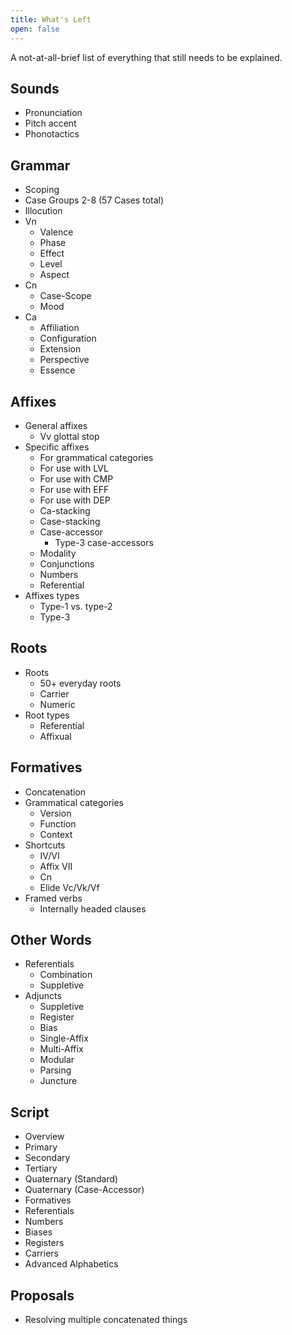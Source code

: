 ```yaml
---
title: What's Left
open: false
---
```


A not-at-all-brief list of everything that still needs to be explained.

<div class="[&_li]:my-0 [&_li_ul]:my-0">

## Sounds

- Pronunciation
- Pitch accent
- Phonotactics

## Grammar

- Scoping
- Case Groups 2-8 (57 Cases total)
- Illocution
- Vn
  - Valence
  - Phase
  - Effect
  - Level
  - Aspect
- Cn
  - Case-Scope
  - Mood
- Ca
  - Affiliation
  - Configuration
  - Extension
  - Perspective
  - Essence

## Affixes

- General affixes
  - Vv glottal stop
- Specific affixes
  - For grammatical categories
  - For use with LVL
  - For use with CMP
  - For use with EFF
  - For use with DEP
  - Ca-stacking
  - Case-stacking
  - Case-accessor
    - Type-3 case-accessors
  - Modality
  - Conjunctions
  - Numbers
  - Referential
- Affixes types
  - Type-1 vs. type-2
  - Type-3

## Roots

- Roots
  - 50+ everyday roots
  - Carrier
  - Numeric
- Root types
  - Referential
  - Affixual

## Formatives

- Concatenation
- Grammatical categories
  - Version
  - Function
  - Context
- Shortcuts
  - IV/VI
  - Affix VII
  - Cn
  - Elide Vc/Vk/Vf
- Framed verbs
  - Internally headed clauses

## Other Words

- Referentials
  - Combination
  - Suppletive
- Adjuncts
  - Suppletive
  - Register
  - Bias
  - Single-Affix
  - Multi-Affix
  - Modular
  - Parsing
  - Juncture

## Script

- Overview
- Primary
- Secondary
- Tertiary
- Quaternary (Standard)
- Quaternary (Case-Accessor)
- Formatives
- Referentials
- Numbers
- Biases
- Registers
- Carriers
- Advanced Alphabetics

## Proposals

- Resolving multiple concatenated things

</div>
